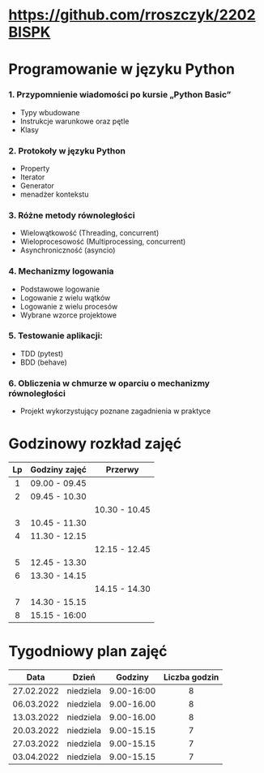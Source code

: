 # https://github.com/rroszczyk/2202BISPK

# Programowanie w języku Python

### 1. Przypomnienie wiadomości po kursie „Python Basic”
- Typy wbudowane
- Instrukcje warunkowe oraz pętle
- Klasy

### 2. Protokoły w języku Python
- Property
- Iterator
- Generator
- menadżer kontekstu

### 3. Różne metody równoległości
- Wielowątkowość (Threading, concurrent)
- Wieloprocesowość (Multiprocessing, concurrent)
- Asynchroniczność (asyncio)

### 4. Mechanizmy logowania
- Podstawowe logowanie
- Logowanie z wielu wątków
- Logowanie z wielu procesów
- Wybrane wzorce projektowe

### 5. Testowanie aplikacji:
- TDD (pytest)
- BDD (behave)

### 6. Obliczenia w chmurze w oparciu o mechanizmy równoległości
- Projekt wykorzystujący poznane zagadnienia w praktyce

# Godzinowy rozkład zajęć

| Lp | Godziny zajęć | Przerwy       |
|:--:|:-------------:|:-------------:|
|  1 | 09.00 - 09.45 |               |
|  2 | 09.45 - 10.30 |               |
|    |               | 10.30 - 10.45 |
|  3 | 10.45 - 11.30 |               |
|  4 | 11.30 - 12.15 |               |
|    |               | 12.15 - 12.45 |
|  5 | 12.45 - 13.30 |               |
|  6 | 13.30 - 14.15 |               |
|    |               | 14.15 - 14.30 |
|  7 | 14.30 - 15.15 |               |
|  8 | 15.15 - 16:00 |               |

# Tygodniowy plan zajęć

|    Data    |   Dzień   |   Godziny  | Liczba godzin |
|:----------:|:---------:|:----------:|:-------------:|
| 27.02.2022 | niedziela | 9.00-16:00 |       8       |
| 06.03.2022 | niedziela | 9.00-16.00 |       8       |
| 13.03.2022 | niedziela | 9.00-16.00 |       8       |
| 20.03.2022 | niedziela | 9.00-15.15 |       7       |
| 27.03.2022 | niedziela | 9.00-15.15 |       7       |
| 03.04.2022 | niedziela | 9.00-15.15 |       7       |
